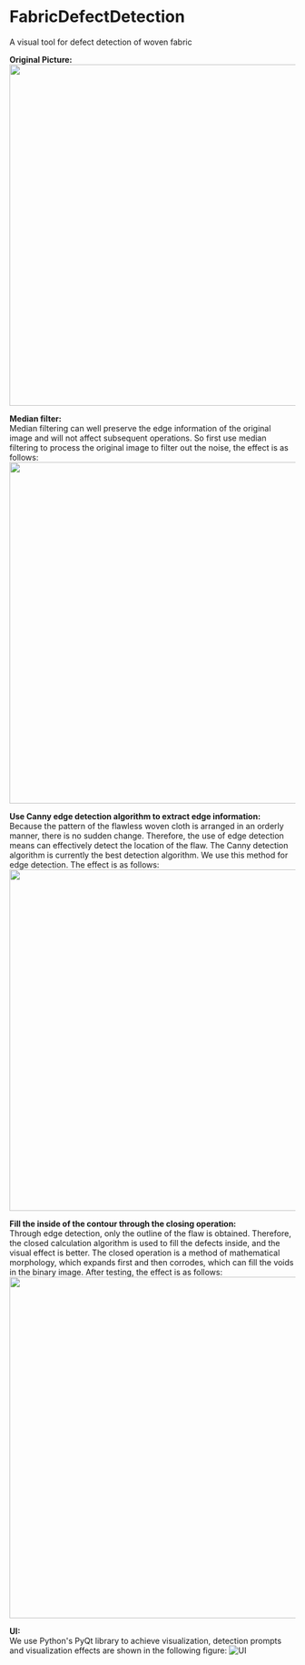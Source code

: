 # FabricDefectDetection
A visual tool for defect detection of woven fabric

**Original Picture:** </br>
<img src="https://user-images.githubusercontent.com/70928881/139300363-df704542-616a-4008-8dd4-d4b601f61705.jpg" width="600"/>

**Median filter:** </br>
Median filtering can well preserve the edge information of the original image and will not affect subsequent operations. So first use median filtering to process the original image to filter out the noise, the effect is as follows:
<img src="https://user-images.githubusercontent.com/70928881/139300581-a3cbb245-ef81-4757-98e7-34f937d30455.jpg" width="600"/>

**Use Canny edge detection algorithm to extract edge information:** </br>
Because the pattern of the flawless woven cloth is arranged in an orderly manner, there is no sudden change. Therefore, the use of edge detection means can effectively detect the location of the flaw. The Canny detection algorithm is currently the best detection algorithm. We use this method for edge detection. The effect is as follows:
<img src="https://user-images.githubusercontent.com/70928881/139300719-c618bc6d-7ed2-4537-a272-dcd16aada450.jpg" width="600"/>

**Fill the inside of the contour through the closing operation:** </br>
Through edge detection, only the outline of the flaw is obtained. Therefore, the closed calculation algorithm is used to fill the defects inside, and the visual effect is better. The closed operation is a method of mathematical morphology, which expands first and then corrodes, which can fill the voids in the binary image. After testing, the effect is as follows:
<img src="https://user-images.githubusercontent.com/70928881/139300866-77d749ee-d10b-401f-b8c6-4c90c4fbe547.jpg" width="600"/>

**UI:** </br>
We use Python's PyQt library to achieve visualization, detection prompts and visualization effects are shown in the following figure:
![UI](https://user-images.githubusercontent.com/70928881/139301212-5db46ba3-5698-4935-a430-83df8b4996fc.jpg)

